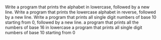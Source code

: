 Write a program that prints the alphabet in lowercase, followed by a new line.
Write a program that prints the lowercase alphabet in reverse, followed by a new line.
Write a program that prints all single digit numbers of base 10 starting from 0, followed by a new line.
a program that prints all the numbers of base 16 in lowercase
a program that prints all single digit numbers of base 10 starting from 0
